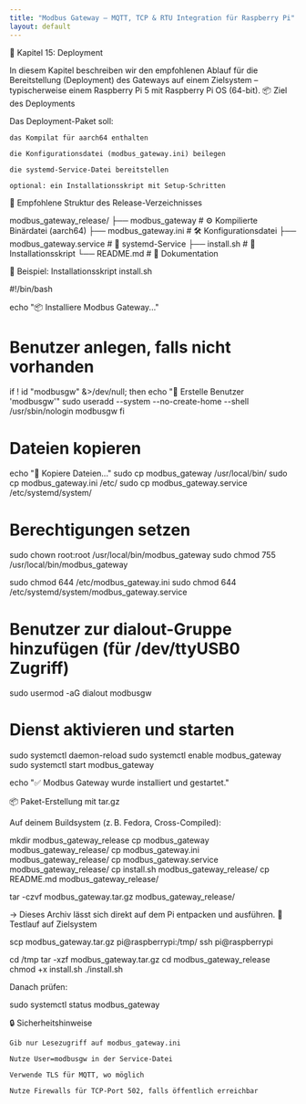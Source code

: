 ```yaml
---
title: "Modbus Gateway – MQTT, TCP & RTU Integration für Raspberry Pi"
layout: default
---
```


🚀 Kapitel 15: Deployment

In diesem Kapitel beschreiben wir den empfohlenen Ablauf für die Bereitstellung (Deployment) des Gateways auf einem Zielsystem – typischerweise einem Raspberry Pi 5 mit Raspberry Pi OS (64-bit).
📦 Ziel des Deployments

Das Deployment-Paket soll:

    das Kompilat für aarch64 enthalten

    die Konfigurationsdatei (modbus_gateway.ini) beilegen

    die systemd-Service-Datei bereitstellen

    optional: ein Installationsskript mit Setup-Schritten

📁 Empfohlene Struktur des Release-Verzeichnisses

modbus_gateway_release/
├── modbus_gateway              # ⚙️ Kompilierte Binärdatei (aarch64)
├── modbus_gateway.ini          # 🛠 Konfigurationsdatei
├── modbus_gateway.service      # 🧩 systemd-Service
├── install.sh                  # 🧰 Installationsskript
└── README.md                   # 📘 Dokumentation

🧰 Beispiel: Installationsskript install.sh

#!/bin/bash

echo "📦 Installiere Modbus Gateway..."

# Benutzer anlegen, falls nicht vorhanden
if ! id "modbusgw" &>/dev/null; then
    echo "👤 Erstelle Benutzer 'modbusgw'"
    sudo useradd --system --no-create-home --shell /usr/sbin/nologin modbusgw
fi

# Dateien kopieren
echo "📁 Kopiere Dateien..."
sudo cp modbus_gateway /usr/local/bin/
sudo cp modbus_gateway.ini /etc/
sudo cp modbus_gateway.service /etc/systemd/system/

# Berechtigungen setzen
sudo chown root:root /usr/local/bin/modbus_gateway
sudo chmod 755 /usr/local/bin/modbus_gateway

sudo chmod 644 /etc/modbus_gateway.ini
sudo chmod 644 /etc/systemd/system/modbus_gateway.service

# Benutzer zur dialout-Gruppe hinzufügen (für /dev/ttyUSB0 Zugriff)
sudo usermod -aG dialout modbusgw

# Dienst aktivieren und starten
sudo systemctl daemon-reload
sudo systemctl enable modbus_gateway
sudo systemctl start modbus_gateway

echo "✅ Modbus Gateway wurde installiert und gestartet."

📦 Paket-Erstellung mit tar.gz

Auf deinem Buildsystem (z. B. Fedora, Cross-Compiled):

mkdir modbus_gateway_release
cp modbus_gateway modbus_gateway_release/
cp modbus_gateway.ini modbus_gateway_release/
cp modbus_gateway.service modbus_gateway_release/
cp install.sh modbus_gateway_release/
cp README.md modbus_gateway_release/

tar -czvf modbus_gateway.tar.gz modbus_gateway_release/

→ Dieses Archiv lässt sich direkt auf dem Pi entpacken und ausführen.
🧪 Testlauf auf Zielsystem

scp modbus_gateway.tar.gz pi@raspberrypi:/tmp/
ssh pi@raspberrypi

cd /tmp
tar -xzf modbus_gateway.tar.gz
cd modbus_gateway_release
chmod +x install.sh
./install.sh

Danach prüfen:

sudo systemctl status modbus_gateway

🔒 Sicherheitshinweise

    Gib nur Lesezugriff auf modbus_gateway.ini

    Nutze User=modbusgw in der Service-Datei

    Verwende TLS für MQTT, wo möglich

    Nutze Firewalls für TCP-Port 502, falls öffentlich erreichbar


